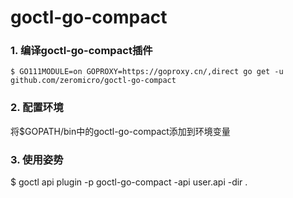 # goctl-go-compact

### 1. 编译goctl-go-compact插件

```
$ GO111MODULE=on GOPROXY=https://goproxy.cn/,direct go get -u github.com/zeromicro/goctl-go-compact
```

### 2. 配置环境
将$GOPATH/bin中的goctl-go-compact添加到环境变量

### 3. 使用姿势

$ goctl api plugin -p goctl-go-compact -api user.api -dir .
